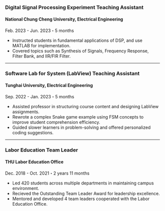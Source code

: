 ### Digital Signal Processing Experiment Teaching Assistant
#### National Chung Cheng University, Electrical Engineering

Feb. 2023 - Jun. 2023・5 months
- Instructed students in fundamental applications of DSP, and use MATLAB for implementation.
- Covered topics such as Synthesis of Signals, Frequency Response, Filter Bank, and IIR/FIR Filter.
---

### Software Lab for System (LabView) Teaching Assistant
#### Tunghai University, Electrical Engineering

Sep. 2022 - Jan. 2023・5 months
- Assisted professor in structuring course content and designing LabView assignments.
- Rewrote a complex Snake game example using FSM concepts to improve student comprehension efficiency. 
- Guided slower learners in problem-solving and offered personalized coding suggestions.
---

### Labor Education Team Leader
#### THU Labor Education Office

Dec. 2018 - Oct. 2021・2 years 11 months
- Led 420 students across multiple departments in maintaining campus environment.
- Recieved the Outstanding Team Leader Award for leadership excellence.
- Mentored and developed 4 team leaders cooperated with the Labor Education Office.
